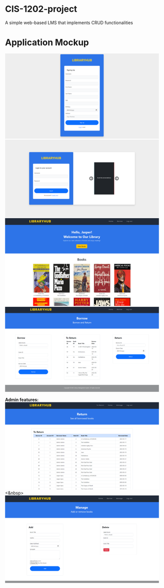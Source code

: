 # CIS-1202-project
A simple web-based LMS that implements CRUD functionalities

# Application Mockup
<img src="./images/wireframes/SignupPage.png">
<img src="./images/wireframes/LoginPage.png">
<img src="./images/wireframes/dashboarduser.png"> <br>
<img src="./images/wireframes/Borrowpageuser.png">

**Admin features:**
<img src="./images/wireframes/toreturnpage.png"> <&nbsp>
<img src="./images/wireframes/ManageBooks.png">



